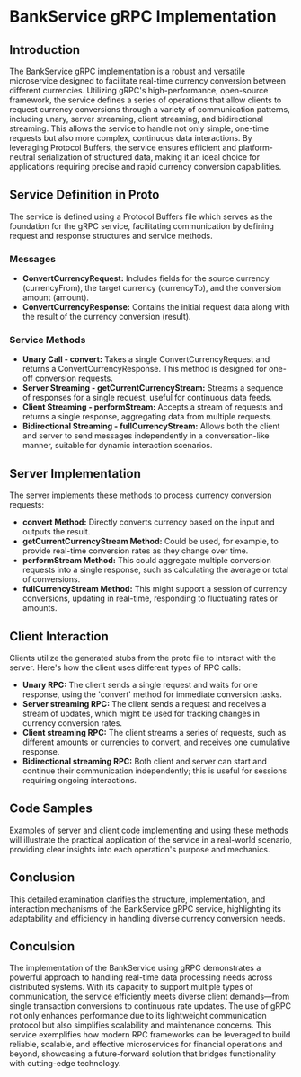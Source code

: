 <h1>BankService gRPC Implementation</h1>
 <h2>Introduction</h2>
 <p>The BankService gRPC implementation is a robust and versatile microservice designed to facilitate real-time currency conversion between different currencies. Utilizing gRPC's high-performance, open-source framework, the service defines a series of operations that allow clients to request currency conversions through a variety of communication patterns, including unary, server streaming, client streaming, and bidirectional streaming. This allows the service to handle not only simple, one-time requests but also more complex, continuous data interactions. By leveraging Protocol Buffers, the service ensures efficient and platform-neutral serialization of structured data, making it an ideal choice for applications requiring precise and rapid currency conversion capabilities.</p>

  <h2>Service Definition in Proto</h2>
    <p>The service is defined using a Protocol Buffers file which serves as the foundation for the gRPC service, facilitating communication by defining request and response structures and service methods.</p>
    <h3>Messages</h3>
    <ul>
        <li><strong>ConvertCurrencyRequest:</strong> Includes fields for the source currency (currencyFrom), the target currency (currencyTo), and the conversion amount (amount).</li>
        <li><strong>ConvertCurrencyResponse:</strong> Contains the initial request data along with the result of the currency conversion (result).</li>
    </ul>
    <h3>Service Methods</h3>
    <ul>
        <li><strong>Unary Call - convert:</strong> Takes a single ConvertCurrencyRequest and returns a ConvertCurrencyResponse. This method is designed for one-off conversion requests.</li>
        <li><strong>Server Streaming - getCurrentCurrencyStream:</strong> Streams a sequence of responses for a single request, useful for continuous data feeds.</li>
        <li><strong>Client Streaming - performStream:</strong> Accepts a stream of requests and returns a single response, aggregating data from multiple requests.</li>
        <li><strong>Bidirectional Streaming - fullCurrencyStream:</strong> Allows both the client and server to send messages independently in a conversation-like manner, suitable for dynamic interaction scenarios.</li>
    </ul>

  <h2>Server Implementation</h2>
    <p>The server implements these methods to process currency conversion requests:</p>
    <ul>
        <li><strong>convert Method:</strong> Directly converts currency based on the input and outputs the result.</li>
        <li><strong>getCurrentCurrencyStream Method:</strong> Could be used, for example, to provide real-time conversion rates as they change over time.</li>
        <li><strong>performStream Method:</strong> This could aggregate multiple conversion requests into a single response, such as calculating the average or total of conversions.</li>
        <li><strong>fullCurrencyStream Method:</strong> This might support a session of currency conversions, updating in real-time, responding to fluctuating rates or amounts.</li>
    </ul>

  <h2>Client Interaction</h2>
    <p>Clients utilize the generated stubs from the proto file to interact with the server. Here's how the client uses different types of RPC calls:</p>
    <ul>
        <li><strong>Unary RPC:</strong> The client sends a single request and waits for one response, using the 'convert' method for immediate conversion tasks.</li>
        <li><strong>Server streaming RPC:</strong> The client sends a request and receives a stream of updates, which might be used for tracking changes in currency conversion rates.</li>
        <li><strong>Client streaming RPC:</strong> The client streams a series of requests, such as different amounts or currencies to convert, and receives one cumulative response.</li>
        <li><strong>Bidirectional streaming RPC:</strong> Both client and server can start and continue their communication independently; this is useful for sessions requiring ongoing interactions.</li>
    </ul>

  <h2>Code Samples</h2>
    <p>Examples of server and client code implementing and using these methods will illustrate the practical application of the service in a real-world scenario, providing clear insights into each operation's purpose and mechanics.</p>

  <h2>Conclusion</h2>
    <p>This detailed examination clarifies the structure, implementation, and interaction mechanisms of the BankService gRPC service, highlighting its adaptability and efficiency in handling diverse currency conversion needs.</p>
    <h2>Conculsion</h2>
    <p>The implementation of the BankService using gRPC demonstrates a powerful approach to handling real-time data processing needs across distributed systems. With its capacity to support multiple types of communication, the service efficiently meets diverse client demands—from single transaction conversions to continuous rate updates. The use of gRPC not only enhances performance due to its lightweight communication protocol but also simplifies scalability and maintenance concerns. This service exemplifies how modern RPC frameworks can be leveraged to build reliable, scalable, and effective microservices for financial operations and beyond, showcasing a future-forward solution that bridges functionality with cutting-edge technology.</p>
